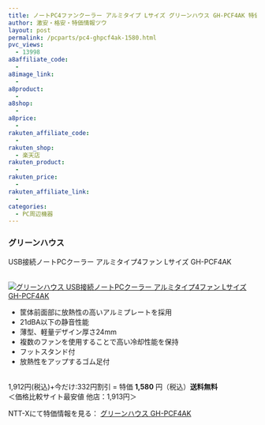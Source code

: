 ```yaml
---
title: ノートPC4ファンクーラー アルミタイプ Lサイズ グリーンハウス GH-PCF4AK 特価1,580円！送料無料！
author: 激安・格安・特価情報ツウ
layout: post
permalink: /pcparts/pc4-ghpcf4ak-1580.html
pvc_views:
  - 13998
a8affiliate_code:
  - 
a8image_link:
  - 
a8product:
  - 
a8shop:
  - 
a8price:
  - 
rakuten_affiliate_code:
  - 
rakuten_shop:
  - 楽天店
rakuten_product:
  - 
rakuten_price:
  - 
rakuten_affiliate_link:
  - 
categories:
  - PC周辺機器
---
```

### グリーンハウス  
USB接続ノートPCクーラー アルミタイプ4ファン Lサイズ GH-PCF4AK

<div class="img-bg2 img_L">
  <a href="http://px.a8.net/svt/ejp?a8mat=ZYP6S+8IMA3E+S1Q+BWGDT&#038;a8ejpredirect=http://nttxstore.jp/_II_GH13946154" target="_blank"><br /> <img border="0" alt="グリーンハウス USB接続ノートPCクーラー アルミタイプ4ファン Lサイズ GH-PCF4AK" src="http://i0.wp.com/image.nttxstore.jp/l2_images/G/GH/GH13946154.jpg?w=120" data-recalc-dims="1" /></a>
</div>

<!--more-->

  * 筐体前面部に放熱性の高いアルミプレートを採用
  * 21dBA以下の静音性能
  * 薄型、軽量デザイン厚さ24mm
  * 複数のファンを使用することで高い冷却性能を保持
  * フットスタンド付
  * 放熱性をアップするゴム足付

<br clear="all" />1,912円(税込)+今だけ:332円割引 = 特価 <span class="tokka-price"><strong>1,580</strong></span> 円（税込）**送料無料**  
＜価格比較サイト最安値 他店：1,913円＞  
  
NTT-Xにて特価情報を見る： <span class="fs150p"><a href="http://px.a8.net/svt/ejp?a8mat=ZYP6S+8IMA3E+S1Q+BWGDT&#038;a8ejpredirect=http://nttxstore.jp/_II_GH13946154" target="_blank">グリーンハウス GH-PCF4AK</a></span>
